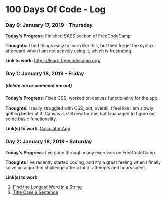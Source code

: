 # 100 Days Of Code - Log

### Day 0: January 17, 2019 - Thursday

**Today's Progress**: Finished SASS section of FreeCodeCamp

**Thoughts:** I find things easy to learn like this, but then forget the syntax afterward when I am not actively using it, which is frustrating.

**Link to work:** https://learn.freecodecamp.org/

### Day 1: January 18, 2019 - Friday
##### (delete me or comment me out)

**Today's Progress**: Fixed CSS, worked on canvas functionality for the app.

**Thoughts**: I really struggled with CSS, but, overall, I feel like I am slowly getting better at it. Canvas is still new for me, but I managed to figure out some basic functionality.

**Link(s) to work**: [Calculator App](http://www.example.com)


### Day 2: January 18, 2019 - Saturday 

**Today's Progress**: I've gone through many exercises on FreeCodeCamp.

**Thoughts** I've recently started coding, and it's a great feeling when I finally solve an algorithm challenge after a lot of attempts and hours spent.

**Link(s) to work**
1. [Find the Longest Word in a String](https://www.freecodecamp.com/challenges/find-the-longest-word-in-a-string)
2. [Title Case a Sentence](https://www.freecodecamp.com/challenges/title-case-a-sentence)

